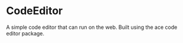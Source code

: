 # CodeEditor
A simple code editor that can run on the web. Built using the ace code editor package.

